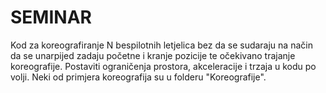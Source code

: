 # SEMINAR
Kod za koreografiranje N bespilotnih letjelica bez da se sudaraju na način da se unarpijed zadaju početne i kranje pozicije te očekivano trajanje koreografije. 
Postaviti ograničenja prostora, akceleracije i trzaja u kodu po volji. 
Neki od primjera koreografija su u folderu "Koreografije". 

